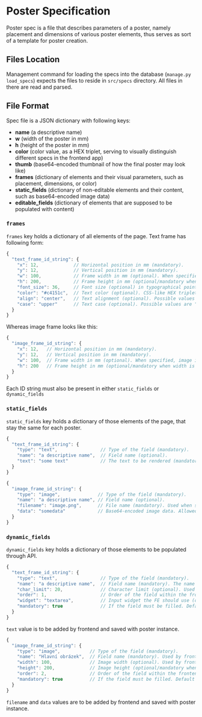 # Poster Specification

Poster spec is a file that describes parameters of a poster, namely placement and dimensions 
of various poster elements, thus serves as sort of a template for poster creation.

## Files Location

Management command for loading the specs into the database (`manage.py load_specs`)
expects the files to reside in `src/specs` directory. All files in there are read and parsed.

## File Format

Spec file is a JSON dictionary with following keys:

* __name__ (a descriptive name)
* __w__ (width of the poster in mm)
* __h__ (height of the poster in mm)
* __color__ (color value, as a HEX triplet, serving to visually distinguish different specs in the frontend app)
* __thumb__ (base64-encoded thumbnail of how the final poster may look like)
* __frames__ (dictionary of elements and their visual parameters, such as placement, dimensions, or color)
* __static_fields__ (dictionary of non-editable elements and their content, such as base64-encoded image data)
* __editable_fields__ (dictionary of elements that are supposed to be populated with content)

### `frames`

`frames` key holds a dictionary of all elements of the page. Text frame has following form:

```javascript
{
  "text_frame_id_string": {
    "x": 12,             // Horizontal position in mm (mandatory).
    "y": 12,             // Vertical position in mm (mandatory).
    "w": 100,            // Frame width in mm (optional). When specified, text is rendered within the frame bounds. 
    "h": 200,            // Frame height in mm (optional/mandatory when width is specified).
    "font_size": 36,     // Font size (optional) in typographical points. Default is 16.
    "color": "#c4151c",  // Text color (optional). CSS-like HEX triplet, default is "#000000".
    "align": "center",   // Text alignment (optional). Possible values are "center", "left", "right", default is "left".
    "case": "upper"      // Text case (optional). Possible values are "upper", "lower", "initial", default is "initial".
  }
}
```

Whereas image frame looks like this:

```javascript
{
  "image_frame_id_string": {
    "x": 12,   // Horizontal position in mm (mandatory).
    "y": 12,   // Vertical position in mm (mandatory).
    "w": 100,  // Frame width in mm (optional). When specified, image is scaled into the frame, preserving aspect ratio.  
    "h": 200   // Frame height in mm (optional/mandatory when width is specified).
  }
}
```

Each ID string must also be present in either `static_fields` or `dynamic_fields` 

### `static_fields`

`static_fields` key holds a dictionary of those elements of the page, that stay the same for each poster.

```javascript
{
  "text_frame_id_string": {
    "type": "text",                // Type of the field (mandatory).
    "name": "a descriptive name",  // Field name (optional).
    "text": "some text"            // The text to be rendered (mandatory).
  }
}
```

```javascript
{
  "image_frame_id_string": {
    "type": "image",              // Type of the field (mandatory).
    "name": "a descriptive name", // Field name (optional).
    "filename": "image.png",      // File name (mandatory). Used when storing the file.
    "data": "somedata"            // Base64-encoded image data. Allowed formats are JPEG and PNG.
  }
}
```

### `dynamic_fields`

`dynamic_fields` key holds a dictionary of those elements to be populated through API.

```javascript
{
  "text_frame_id_string": {
    "type": "text",                // Type of the field (mandatory).
    "name": "a descriptive name",  // Field name (mandatory). The name is important for frontend UI. 
    "char_limit": 20,              // Character limit (optional). Used by frontend UI.
    "order": 1,                    // Order of the field within the frontend UI (optional). 
    "widget": "textarea",          // Input widget the FE should use (optional). "input" (default) or "textarea".
    "mandatory": true              // If the field must be filled. Default is false.
  }
}
```

`text` value is to be added by frontend and saved with poster instance.

```javascript
{
  "image_frame_id_string": {
    "type": "image",           // Type of the field (mandatory).
    "name": "Hlavní obrázek",  // Field name (mandatory). Used by frontend UI.
    "width": 100,              // Image width (optional). Used by frontend UI for prescaling.
    "height": 200,             // Image height (optional/mandatory when width is specified).
    "order": 2,                // Order of the field within the frontend UI (optional). 
    "mandatory": true          // If the field must be filled. Default is false.
  }
}
```

`filename` and `data` values are to be added by frontend and saved with poster instance.
